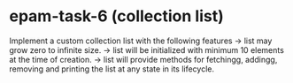 # epam-task-6 (collection list)

Implement a custom collection list with the following features
-> list may grow zero to infinite size.
-> list will be initialized with minimum 10 elements at the time         of creation.
-> list will provide methods for fetchingg, addingg, removing and printing the list at any state in its lifecycle.
